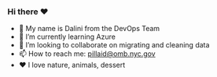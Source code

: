 ### Hi there ❤️

* 👋 My name is Dalini from the DevOps Team 
* 🌱 I’m currently learning Azure
* 🤝 I’m looking to collaborate on migrating and cleaning data 
* 📫 How to reach me: pillaid@omb.nyc.gov
* ❤️ I love nature, animals, dessert

